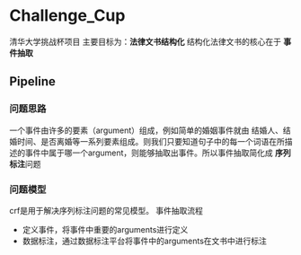 # Challenge_Cup

清华大学挑战杯项目
主要目标为：**法律文书结构化** 结构化法律文书的核心在于 **事件抽取**

## Pipeline

### 问题思路
一个事件由许多的要素（argument）组成，例如简单的婚姻事件就由 结婚人、结婚时间、是否离婚等一系列要素组成。则我们只要知道句子中的每一个词语在所描述的事件中属于哪一个argument，则能够抽取出事件。所以事件抽取简化成 **序列标注**问题

### 问题模型
crf是用于解决序列标注问题的常见模型。
事件抽取流程
* 定义事件，将事件中重要的arguments进行定义
* 数据标注，通过数据标注平台将事件中的arguments在文书中进行标注
